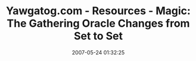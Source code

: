 ---
date: 2007-05-24 01:32:25
link:
  source: delicious
  source_url: https://del.icio.us/roytang
  text: 'Yawgatog.com - Resources - Magic: The Gathering Oracle Changes from Set to
    Set'
  url: http://www.yawgatog.com/resources/oraclechanges/
slug: yawgatog-com-resources-magic-the-gathering-oracle-changes-from-set-to-set
source: delicious
tags:
- magicthegathering
title: 'Yawgatog.com - Resources - Magic: The Gathering Oracle Changes from Set to
  Set'
---